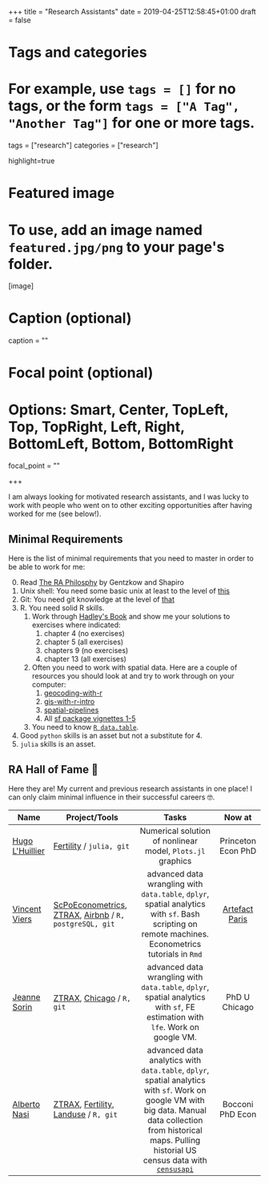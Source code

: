 +++
title = "Research Assistants"
date = 2019-04-25T12:58:45+01:00
draft = false

# Tags and categories
# For example, use `tags = []` for no tags, or the form `tags = ["A Tag", "Another Tag"]` for one or more tags.
tags = ["research"]
categories = ["research"]

highlight=true

# Featured image
# To use, add an image named `featured.jpg/png` to your page's folder. 
[image]
  # Caption (optional)
  caption = ""

  # Focal point (optional)
  # Options: Smart, Center, TopLeft, Top, TopRight, Left, Right, BottomLeft, Bottom, BottomRight
  focal_point = ""

+++


I am always looking for motivated research assistants, and I was lucky to work with people who went on to other exciting opportunities after having worked for me (see below!). 

## Minimal Requirements

Here is the list of minimal requirements that you need to master in order to be able to work for me: 

0. Read [The RA Philosphy](https://web.stanford.edu/%7Egentzkow/research/CodeAndData.pdf) by Gentzkow and Shapiro
1. Unix shell: You need some basic unix at least to the level of [this](https://swcarpentry.github.io/shell-novice/)
2. Git: You need git knowledge at the level of [that](https://swcarpentry.github.io/git-novice/)
2. R. You need solid R skills. 
    1. Work through [Hadley's Book](https://r4ds.had.co.nz) and show me your solutions to exercises where indicated:
        1. chapter 4 (no exercises)
        1. chapter 5 (all exercises)
        1. chapters 9 (no exercises)
        2. chapter 13 (all exercises)
    2. Often you need to work with spatial data. Here are a couple of resources you should look at and try to work through on your computer:
        1. [geocoding-with-r](https://www.jessesadler.com/post/geocoding-with-r/)
        2. [gis-with-r-intro](https://www.jessesadler.com/post/gis-with-r-intro/)
        3. [spatial-pipelines](http://walkerke.github.io/2016/12/spatial-pipelines/)
        4. All [sf package vignettes 1-5](https://r-spatial.github.io/sf/articles/sf1.html)
    3. You need to know [`R data.table`](https://cran.r-project.org/web/packages/data.table/vignettes/datatable-intro.html).
3. Good `python` skills is an asset but not a substitute for 4.
4. `julia` skills is an asset. 




## RA Hall of Fame 🎉

Here they are! My current and previous research assistants in one place! I can only claim minimal influence in their successful careers 🤓. 


 Name  |  Project/Tools  |  Tasks  | Now at
--------|---------|:----------:| :---:
[Hugo L'Huillier](https://hugolhuillier.github.io) | [Fertility](/project/fertility) /  `julia, git` | Numerical solution of nonlinear model, `Plots.jl` graphics | Princeton Econ PhD
[Vincent Viers](https://vviers.github.io/) | [ScPoEconometrics](/teaching/scpoeconometrics), [ZTRAX](/project/ZTRAX), [Airbnb](/project/Airbnb) / `R, postgreSQL, git` | advanced data wrangling with `data.table`, `dplyr`, spatial analytics with `sf`. Bash scripting on remote machines. Econometrics tutorials in `Rmd` | [Artefact Paris](https://artefact.com/fr-fr/)
[Jeanne Sorin](https://fr.linkedin.com/in/jeanne-sorin-7a6248137) | [ZTRAX](/project/ZTRAX), [Chicago](/project/ChicagoCrime) / `R, git` | advanced data wrangling with `data.table`, `dplyr`, spatial analytics with `sf`, FE estimation with `lfe`. Work on google VM.| PhD U Chicago
[Alberto Nasi](https://twitter.com/alberto_nasi) | [ZTRAX](/project/ZTRAX), [Fertility](/project/fertility), [Landuse](/project/landuse) / `R, git`  | advanced data analytics with `data.table`, `dplyr`, spatial analytics with `sf`. Work on google VM with big data. Manual data collection from historical maps. Pulling historial US census data with [`censusapi`](https://hrecht.github.io/censusapi/) |  Bocconi PhD Econ







